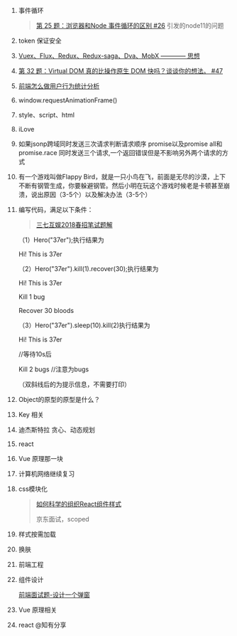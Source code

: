 1. 事件循环

   > [第 25 题：浏览器和Node 事件循环的区别 #26](https://github.com/Advanced-Frontend/Daily-Interview-Question/issues/26) 引发的node11的问题

2. token 保证安全

3. [Vuex、Flux、Redux、Redux-saga、Dva、MobX ———— 思想](https://zhuanlan.zhihu.com/p/53599723)

4. [第 32 题：Virtual DOM 真的比操作原生 DOM 快吗？谈谈你的想法。 #47](https://github.com/Advanced-Frontend/Daily-Interview-Question/issues/47)

5. [前端怎么做用户行为统计分析](https://www.jianshu.com/p/7f7185786cc1)

6. window.requestAnimationFrame() 

7. style、script、html

8. iLove

9. 如果jsonp跨域同时发送三次请求判断请求顺序
   promise以及promise all和promise.race
   同时发送三个请求,一个返回错误但是不影响另外两个请求的方式

10. 有一个游戏叫做Flappy Bird，就是一只小鸟在飞，前面是无尽的沙漠，上下不断有钢管生成，你要躲避钢管。然后小明在玩这个游戏时候老是卡顿甚至崩溃，说出原因（3-5个）以及解决办法（3-5个）

11. 编写代码，满足以下条件：

    > [三七互娱2018春招笔试题解](http://m.nowcoder.com/discuss/69670?type=0&pos=8)

    （1）Hero("37er");执行结果为

    Hi! This is 37er

    （2）Hero("37er").kill(1).recover(30);执行结果为

    Hi! This is 37er

    Kill 1 bug

    Recover 30 bloods

    （3）Hero("37er").sleep(10).kill(2)执行结果为

    Hi! This is 37er

    //等待10s后

    Kill 2 bugs //注意为bugs

    （双斜线后的为提示信息，不需要打印）

12. Object的原型的原型是什么？

13. Key 相关

14. 迪杰斯特拉 贪心、动态规划

15. react

16. Vue 原理那一块

17. 计算机网络继续复习

18. css模块化

    > [如何科学的组织React组件样式](https://segmentfault.com/a/1190000003032506)
    >
    > 京东面试，scoped

19. 样式按需加载

20. 换肤

21. 前端工程

22. 组件设计

    [前端面试题-设计一个弹窗](http://hpoenixf.com/%E5%89%8D%E7%AB%AF%E9%9D%A2%E8%AF%95%E9%A2%98-%E8%AE%BE%E8%AE%A1%E4%B8%80%E4%B8%AA%E5%BC%B9%E7%AA%97.html)
    
23. Vue 原理相关

24. react @知有分享
